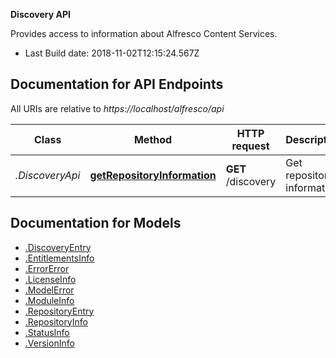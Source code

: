 **Discovery API**

Provides access to information about Alfresco Content Services.


- Last Build date: 2018-11-02T12:15:24.567Z


## Documentation for API Endpoints

All URIs are relative to *https://localhost/alfresco/api*

Class | Method | HTTP request | Description
------------ | ------------- | ------------- | -------------
*.DiscoveryApi* | [**getRepositoryInformation**](docs/DiscoveryApi.md#getRepositoryInformation) | **GET** /discovery | Get repository information


## Documentation for Models

 - [.DiscoveryEntry](docs/DiscoveryEntry.md)
 - [.EntitlementsInfo](docs/EntitlementsInfo.md)
 - [.ErrorError](docs/ErrorError.md)
 - [.LicenseInfo](docs/LicenseInfo.md)
 - [.ModelError](docs/ModelError.md)
 - [.ModuleInfo](docs/ModuleInfo.md)
 - [.RepositoryEntry](docs/RepositoryEntry.md)
 - [.RepositoryInfo](docs/RepositoryInfo.md)
 - [.StatusInfo](docs/StatusInfo.md)
 - [.VersionInfo](docs/VersionInfo.md)

